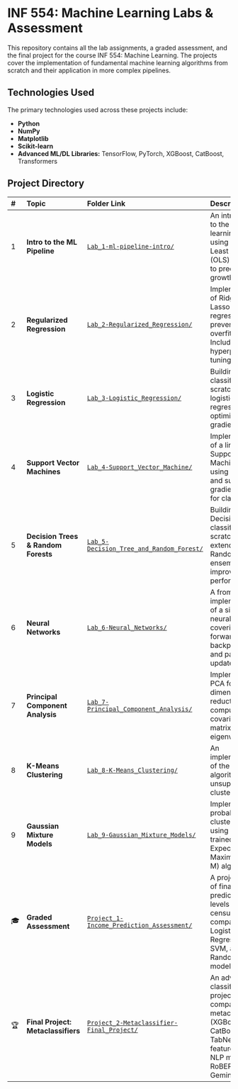 # INF 554: Machine Learning Labs & Assessment

This repository contains all the lab assignments, a graded assessment, and the final project for the course INF 554: Machine Learning. The projects cover the implementation of fundamental machine learning algorithms from scratch and their application in more complex pipelines.

## Technologies Used

The primary technologies used across these projects include:
* **Python**
* **NumPy**
* **Matplotlib**
* **Scikit-learn**
* **Advanced ML/DL Libraries:** TensorFlow, PyTorch, XGBoost, CatBoost, Transformers

## Project Directory

| # | Topic | Folder Link | Description |
| :-- | :--- | :--- | :--- |
| 1 | **Intro to the ML Pipeline** | [`Lab_1-ml-pipeline-intro/`](./Lab_1-Intro_to_ML_Pipeline/) | An introduction to the machine learning pipeline using Ordinary Least Squares (OLS) regression to predict tree growth. |
| 2 | **Regularized Regression** | [`Lab_2-Regularized_Regression/`](./Lab_2-Regularized_Regression/) | Implementation of Ridge (L2) and Lasso (L1) regression to prevent overfitting. Includes hyperparameter tuning. |
| 3 | **Logistic Regression** | [`Lab_3-Logistic_Regression/`](./Lab_3-Logistic_Regression/) | Building a binary classifier from scratch using logistic regression, optimized with gradient descent. |
| 4 | **Support Vector Machines** | [`Lab_4-Support_Vector_Machine/`](./Lab_4-Support_Vector_Machine/) | Implementation of a linear Support Vector Machine (SVM) using hinge loss and sub-gradient descent for classification. |
| 5 | **Decision Trees & Random Forests** | [`Lab_5-Decision_Tree_and_Random_Forest/`](./Lab_5-Decision_Tree_and_Random_Forest/) | Building a Decision Tree classifier from scratch and extending it to a Random Forest ensemble to improve performance. |
| 6 | **Neural Networks** | [`Lab_6-Neural_Networks/`](./Lab_6-Neural_Networks/) | A from-scratch implementation of a simple neural network, covering the forward pass, backpropagation, and parameter updates. |
| 7 | **Principal Component Analysis** | [`Lab_7-Principal_Component_Analysis/`](./Lab_7-Principal_Component_Analysis/) | Implementing PCA for dimensionality reduction by computing the covariance matrix and eigenvectors. |
| 8 | **K-Means Clustering** | [`Lab_8-K-Means_Clustering/`](./Lab_8-K-Means_Clustering/) | An implementation of the K-means algorithm for unsupervised clustering. |
| 9 | **Gaussian Mixture Models** | [`Lab_9-Gaussian_Mixture_Models/`](./Lab_9-Gaussian_Mixture_Models/) | Implementing a probabilistic clustering model using GMMs, trained with the Expectation-Maximization (E-M) algorithm. |
| 🎓 | **Graded Assessment** | [`Project_1-Income_Prediction_Assessment/`](./Project_1-Income_Prediction_Assessment/) | A project (20% of final grade) to predict income levels from census data by comparing Logistic Regression, SVM, and Random Forest models. |
| 🏆 | **Final Project: Metaclassifiers** | [`Project_2-Metaclassifier-Final_Project/`](./Project_2-Metaclassifier-Final_Project/) | An advanced classification project comparing metaclassifiers (XGBoost, CatBoost, LSTM, TabNet) with features from NLP models like RoBERTa and Gemini. |
